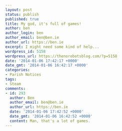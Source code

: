 ```yaml
---
layout: post
status: publish
published: true
title: My god, it's full of games!
author: ben
author_login: ben
author_email: ben@ben.ie
author_url: https://ben.ie
excerpt: I might need some kind of help...
wordpress_id: 5158
wordpress_url: https://thenorobotsblog.com/?p=5158
date: '2014-01-06 17:42:17 +0000'
date_gmt: '2014-01-06 16:42:17 +0000'
categories:
- Parish Notices
tags:
- Steam
comments:
- id: 293
  author: Ben
  author_email: ben@ben.ie
  author_url: https://ben.ie
  date: '2014-01-06 17:42:52 +0000'
  date_gmt: '2014-01-06 16:42:52 +0000'
  content: Man, that's a lot of games.
---
```


